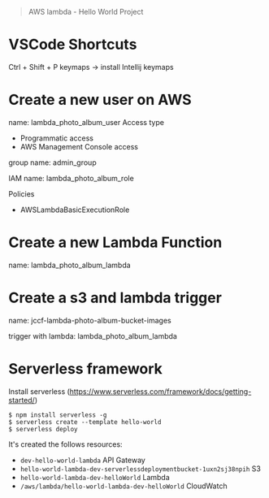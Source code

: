 > AWS lambda - Hello World Project

# VSCode Shortcuts

Ctrl + Shift + P
keymaps -> install Intellij keymaps

# Create a new user on AWS

name: lambda_photo_album_user
Access type
- Programmatic access
- AWS Management Console access

group name: admin_group

IAM name: lambda_photo_album_role

Policies
- AWSLambdaBasicExecutionRole

# Create a new Lambda Function

name: lambda_photo_album_lambda

# Create a s3 and lambda trigger

name: jccf-lambda-photo-album-bucket-images

trigger with lambda: lambda_photo_album_lambda

# Serverless framework

Install serverless (https://www.serverless.com/framework/docs/getting-started/)

```console
$ npm install serverless -g
$ serverless create --template hello-world
$ serverless deploy
```

It's created the follows resources:
- `dev-hello-world-lambda` API Gateway
- `hello-world-lambda-dev-serverlessdeploymentbucket-1uxn2sj38npih` S3
- `hello-world-lambda-dev-helloWorld` Lambda
- `/aws/lambda/hello-world-lambda-dev-helloWorld` CloudWatch